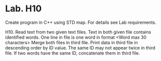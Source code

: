 # Lab. H10

Create program in C++ using STD map. For details see Lab requirements.

H10. Read text from two given text files. Text in both given file contains identified words. One line in file is one word in format
<integer ID> <Word max 30 characters>
Merge both files in third file. Print data in third file in descending order by ID value. The same ID may not appear twice in third file. If two words have the same ID, concatenate them in third file.